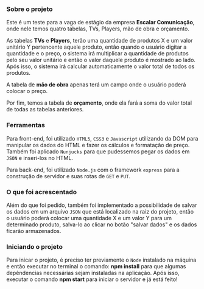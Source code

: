 ### Sobre o projeto

Este é um teste para a vaga de estágio da empresa **Escalar Comunicação**, onde nele temos quatro tabelas, TVs, Players, mão de obra e orçamento.

As tabelas **TVs** e **Players**, terão uma quantidade de produtos X e um valor unitário Y pertencente aquele produto, então quando o usuário digitar a quantidade e o preço, o sistema irá multiplicar a quantidade de produtos pelo seu valor unitário e então o valor daquele produto é mostrado ao lado. Após isso, o sistema irá calcular automaticamente o valor total de todos os produtos.

A tabela de **mão de obra** apenas terá um campo onde o usuário poderá colocar o preço.

Por fim, temos a tabela de **orçamento**, onde ela fará a soma do valor total de todas as tabelas anteriores.

### Ferramentas

Para front-end, foi utilizado `HTML5`, `CSS3` e `Javascript` utilizando da DOM para manipular os dados do HTML e fazer os cálculos e formatação de preço. Também foi aplicado `Nunjucks` para que pudessemos pegar os dados em `JSON` e inseri-los no HTML.

Para back-end, foi utilizado `Node.js` com o framework `express` para a construção de servidor e suas rotas de `GET` e `PUT`.

### O que foi acrescentado

Além do que foi pedido, também foi implementado a possibilidade de salvar os dados em um arquivo `JSON` que está localizado na raiz do projeto, então o usuário poderá colocar uma quantidade X e um valor Y para um determinado produto, salva-lo ao clicar no botão "salvar dados" e os dados ficarão armazenados.

### Iniciando o projeto

Para inicar o projeto, é preciso ter previamente o `Node` instalado na máquina e então executar no terminal o comando: **npm install** para que algumas depêndencias necessárias sejam instaladas na aplicação. Após isso, executar o comando **npm start** para iniciar o servidor e já está feito!

